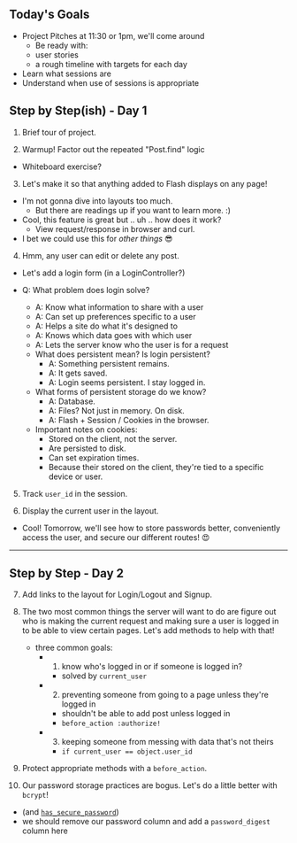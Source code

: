 

## Today's Goals

* Project Pitches at 11:30 or 1pm, we'll come around
  * Be ready with:
  * user stories
  * a rough timeline with targets for each day
* Learn what sessions are
* Understand when use of sessions is appropriate

## Step by Step(ish) - Day 1

1. Brief tour of project.

2. Warmup! Factor out the repeated "Post.find" logic
  * Whiteboard exercise?

3. Let's make it so that anything added to Flash
   displays on any page!
  * I'm not gonna dive into layouts too much.
    * But there are readings up if you want to learn more. :)
  * Cool, this feature is great but .. uh .. how does it work?
    * View request/response in browser and curl.
  * I bet we could use this for *other things* 😎

4. Hmm, any user can edit or delete any post.
  * Let's add a login form (in a LoginController?)
  * Q: What problem does login solve?
    - A: Know what information to share with a user
    - A: Can set up preferences specific to a user
    - A: Helps a site do what it's designed to
    - A: Knows which data goes with which user
    - A: Lets the server know who the user is for a request

    * What does persistent mean? Is login persistent?
      - A: Something persistent remains.
      - A: It gets saved.
      - A: Login seems persistent. I stay logged in.
    * What forms of persistent storage do we know?
      - A: Database.
      - A: Files? Not just in memory. On disk.
      - A: Flash + Session / Cookies in the browser.
    * Important notes on cookies:
      * Stored on the client, not the server.
      * Are persisted to disk.
      * Can set expiration times.
      * Because their stored on the client, they're tied to a specific device or user.

5. Track `user_id` in the session.

6. Display the current user in the layout.
  * Cool! Tomorrow, we'll see how to store passwords
    better, conveniently access the user, and secure
    our different routes! 😍

---

## Step by Step - Day 2

7. Add links to the layout for Login/Logout and Signup.

8. The two most common things the server will want to do are figure out
   who is making the current request and making sure a user is logged in
   to be able to view certain pages. Let's add methods to help with that!
   * three common goals:
     * 1) know who's logged in or if someone is logged in?
       * solved by `current_user`
     * 2) preventing someone from going to a page unless they're logged in
       * shouldn't be able to add post unless logged in
       * `before_action :authorize!`
     * 3) keeping someone from messing with data that's not theirs
       * `if current_user == object.user_id`

9. Protect appropriate methods with a `before_action`.

10. Our password storage practices are bogus. Let's do a little better with `bcrypt`!
  * (and [`has_secure_password`][hsp])
  * we should remove our password column and
    add a `password_digest` column here

[hsp]: http://api.rubyonrails.org/classes/ActiveModel/SecurePassword/ClassMethods.html
